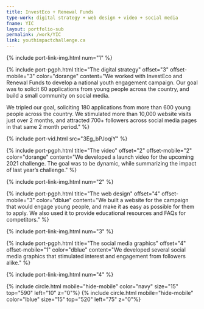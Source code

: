 ```yaml
---
title: InvestEco + Renewal Funds
type-work: digital strategy + web design + video + social media
fname: YIC
layout: portfolio-sub
permalink: /work/YIC
link: youthimpactchallenge.ca
---
```


{% include port-link-img.html num="1" %}

{% include port-pgph.html title="The digital strategy" offset="3" offset-mobile="3" color="dorange" content="We worked with InvestEco and Renewal Funds to develop a national youth engagement campaign. Our goal was to solicit 60 applications from young people across the country, and build a small community on social media.

We tripled our goal, soliciting 180 applications from more than 600 young people across the country. We stimulated more than 10,000 website visits just over 2 months, and attracted 700+ followers across social media pages in that same 2 month period." %}

{% include port-vid.html src="3Eg_bPJoqiY" %}

{% include port-pgph.html title="The video" offset="2" offset-mobile="2" color="dorange" content="We developed a launch video for the upcoming 2021 challenge. The goal was to be dynamic, while summarizing the impact of last year’s challenge." %}

{% include port-link-img.html num="2" %}

{% include port-pgph.html title="The web design" offset="4" offset-mobile="3" color="dblue" content="We built a website for the campaign that would engage young people, and make it as easy as possible for them to apply. We also used it to provide educational resources and FAQs for competitors." %}

{% include port-link-img.html num="3" %}

{% include port-pgph.html title="The social media graphics" offset="4" offset-mobile="1" color="dblue" content="We developed several social media graphics that stimulated interest and engagement from followers alike." %}

{% include port-link-img.html num="4" %}

{% include circle.html mobile="hide-mobile" color="navy" size="15" top="590" left="10" z="0"%}
{% include circle.html mobile="hide-mobile" color="lblue" size="15" top="520" left="75" z="0"%}
